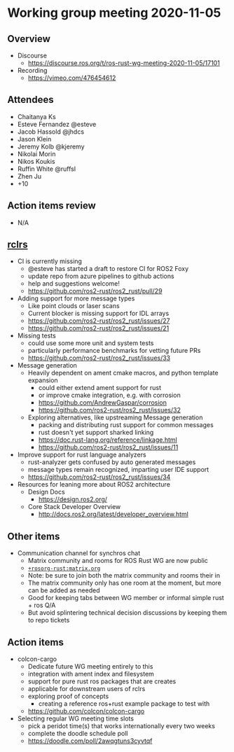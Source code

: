 # Working group meeting 2020-11-05

## Overview

- Discourse
  - https://discourse.ros.org/t/ros-rust-wg-meeting-2020-11-05/17101
- Recording
  - https://vimeo.com/476454612

## Attendees

- Chaitanya Ks
- Esteve Fernandez @esteve
- Jacob Hassold @jhdcs
- Jason Klein
- Jeremy Kolb @kjeremy
- Nikolai Morin
- Nikos Koukis
- Ruffin White @ruffsl
- Zhen Ju
- +10

## Action items review

- N/A

## [rclrs](https://github.com/ros2-rust/ros2_rust)

- CI is currently missing
  - @esteve has started a draft to restore CI for ROS2 Foxy
  - update repo from azure pipelines to github actions
  - help and suggestions welcome!
  - https://github.com/ros2-rust/ros2_rust/pull/29
- Adding support for more message types
  - Like point clouds or laser scans
  - Current blocker is missing support for IDL arrays
  - https://github.com/ros2-rust/ros2_rust/issues/27
  - https://github.com/ros2-rust/ros2_rust/issues/21
- Missing tests
  - could use some more unit and system tests
  - particularly performance benchmarks for vetting future PRs
  - https://github.com/ros2-rust/ros2_rust/issues/33
- Message generation
  - Heavily dependent on ament cmake macros, and python template expansion
    - could either extend ament support for rust
    - or improve cmake integration, e.g. with corrosion
    - https://github.com/AndrewGaspar/corrosion
    - https://github.com/ros2-rust/ros2_rust/issues/32
  - Exploring alternatives, like upstreaming Message generation
    - packing and distributing rust support for common messages
    - rust doesn't yet support sharked linking
    - https://doc.rust-lang.org/reference/linkage.html
    - https://github.com/ros2-rust/ros2_rust/issues/11
- Improve support for rust language analyzers
  - rust-analyzer gets confused by auto generated messages
  - message types remain recognized, imparting user IDE support
  - https://github.com/ros2-rust/ros2_rust/issues/34
- Resources for leaning more about ROS2 architecture
  - Design Docs
    - https://design.ros2.org/
  - Core Stack Developer Overview
    - http://docs.ros2.org/latest/developer_overview.html

## Other items

- Communication channel for synchros chat
  - Matrix community and rooms for ROS Rust WG are now public
  - [`+rosorg-rust:matrix.org`](https://matrix.to/#/+rosorg-rust:matrix.org)
  - Note: be sure to join both the matrix community and rooms their in
  - The matrix community only has one room at the moment, but more can be added as needed
  - Good for keeping tabs between WG member or informal simple rust + ros Q/A
  - But avoid splintering technical decision discussions by keeping them to repo tickets

## Action items

- colcon-cargo
  - Dedicate future WG meeting entirely to this
  - integration with ament index and filesystem
  - support for pure rust ros packages that are creates
  - applicable for downstream users of rclrs
  - exploring proof of concepts
    - creating a reference ros+rust example package to test with
  - https://github.com/colcon/colcon-cargo
- Selecting regular WG meeting time slots
  - pick a peridot time(s) that works internationally every two weeks
  - complete the doodle schedule poll
  - https://doodle.com/poll/2awqgtuns3cyvtqf
